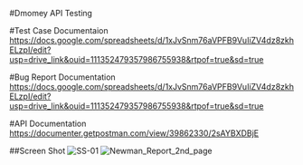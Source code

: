 #Dmomey API Testing 

#Test Case Documentaion
https://docs.google.com/spreadsheets/d/1xJvSnm76aVPFB9VuIiZV4dz8zkhELzpI/edit?usp=drive_link&ouid=111352479357986755938&rtpof=true&sd=true


#Bug Report Documentation
https://docs.google.com/spreadsheets/d/1xJvSnm76aVPFB9VuIiZV4dz8zkhELzpI/edit?usp=drive_link&ouid=111352479357986755938&rtpof=true&sd=true

#API Documentation 
https://documenter.getpostman.com/view/39862330/2sAYBXDBjE

##Screen Shot 
![SS-01](https://github.com/user-attachments/assets/5211370e-88e3-465a-999e-975d323340d1)
![Newman_Report_2nd_page](https://github.com/user-attachments/assets/1287bc50-e7d3-4ed1-9bf9-2a4bf535b92b)


